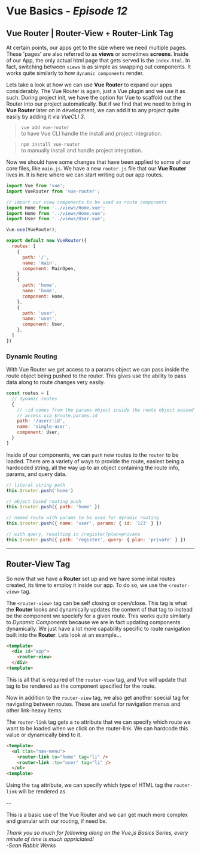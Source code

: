 # Vue Basics - _Episode 12_

## **Vue Router | Router-View + Router-Link Tag**

At certain points, our apps get to the size where we need multiple pages. These 'pages' are also referred to as **views** or sometimes **screens**. Inside of our App, the only actual html page that gets served is the `index.html`. In fact, switching between `views` is as simple as swapping out components. It works quite similarly to how `dynamic components` render.

Lets take a look at how we can use **Vue Router** to expand our apps considerably. The Vue Router is again, just a Vue plugin and we use it as such. During project init, we have the option for Vue to scaffold out the Router into our project automatically. But if we find that we need to bring in **Vue Router** later on in development, we can add it to any project quite easily by adding it via _VueCLI 3_.

> `vue add vue-router`  
to have Vue CLI handle the install and project integration.

> `npm install vue-router`  
to manually install and handle project integration.

Now we should have some changes that have been applied to some of our core files, like `main.js`. We have a new `router.js` file that our **Vue Router** lives in. It is here where we can start writing out our app routes.

```js
import Vue from 'vue';
import VueRouter from 'vue-router';

// import our view components to be used as route components
import Home from '../views/Home.vue';
import Home from '../views/Home.vue';
import User from '../views/User.vue';

Vue.use(VueRouter);

export default new VueRouter({
  routes: [
    {
      path: '/',
      name: 'main',
      component: MainOpen,
    }
    {
      path: 'home',
      name: 'home',
      component: Home,
    },
    {
      path: 'user',
      name: 'user',
      component: User,
    },
  ]
})
```

### Dynamic Routing

With Vue Router we get access to a params object we can pass inside the route object being pushed to the router. This gives use the ability to pass data along to route changes very easily.

```js
const routes = [
  // dynamic routes
  {
    // :id comes from the params object inside the route object passed to router.push({ name: 'user', params: { id: '123' } })
    // access via $route.params.id
    path: '/user/:id',
    name: 'single-user',
    component: User,
  }
]
```

Inside of our components, we can `push` new routes to the `router` to be loaded. There are a variety of ways to provide the route, easiest being a hardcoded string, all the way up to an object containing the route info, params, and query data.

```js
// literal string path
this.$router.push('home')

// object based routing push
this.$router.push({ path: 'home' })

// named route with params to be used for dynamic routing
this.$router.push({ name: 'user', params: { id: '123' } })

// with query, resulting in /register?plan=private
this.$router.push({ path: 'register', query: { plan: 'private' } })
```

---

## **Router-View Tag**

So now that we have a **Router** set up and we have some inital routes created, its time to employ it inside our app. To do so, we use the `<router-view>` tag.

The `<router-view>` tag can be self closing or open/close. This tag is what the **Router** looks and dynamically updates the content of that tag to instead be the component we speciefy for a given route. This works quite similarly to _Dynamic Components_ because we are in fact updating components dynamically. We just have a lot more capability specific to route navigation built into the **Router**. Lets look at an example...

```html
<template>
  <div id="app">
    <router-view>
  </div>
<template>
```

This is all that is required of the `router-view` tag, and Vue will update that tag to be rendered as the component specified for the route.

Now in addition to the `router-view` tag, we also get another special tag for navigating between routes. These are useful for navigation menus and other link-heavy items.

The `router-link` tag gets a `to` attribute that we can specify which route we want to be loaded when we click on the router-link. We can hardcode this value or dynamically bind to it.

```html
<template>
  <ul clas="nav-menu">
    <router-link to="home" tag="li" />
    <router-link :to="user" tag="li" />
  </ul>
<template>
```

Using the `tag` attribute, we can specify which type of HTML tag the `router-link` will be rendered as.

--

This is a basic use of the Vue Router and we can get much more complex and granular with our routing, if need be.


_Thank you so much for following along on the Vue.js Basics Series, every minute of time is much appriciated!_  
_-Sean Rabbit Werks_
